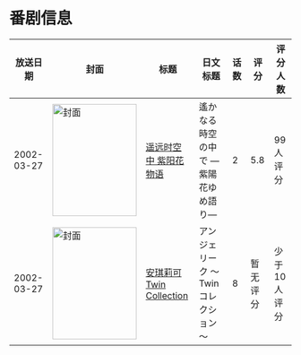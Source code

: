 # 番剧信息

|放送日期|封面|标题|日文标题|话数|评分|评分人数|
|---|---|---|---|---|---|---|
|2002-03-27|<img src="//lain.bgm.tv/pic/cover/c/2d/00/1945_QQmLX.jpg" alt="封面" style="width:150px;height:200px;object-fit:cover;">|[遥远时空中 紫阳花物语](https://bangumi.tv/subject/1945)|遙かなる時空の中で —紫陽花ゆめ語り—|2|5.8|99人评分|
|2002-03-27|<img src="//lain.bgm.tv/pic/cover/c/02/d1/21050_wMeWn.jpg" alt="封面" style="width:150px;height:200px;object-fit:cover;">|[安琪莉可 Twin Collection](https://bangumi.tv/subject/21050)|アンジェリーク ～Twinコレクション～|8|暂无评分|少于10人评分|
